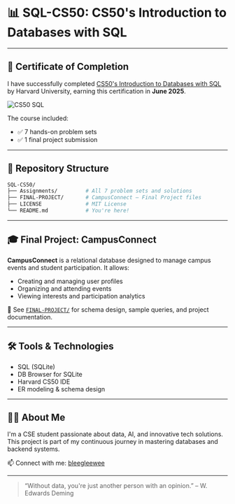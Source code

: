 
# 📊 SQL-CS50: CS50's Introduction to Databases with SQL
---
## 🏅 Certificate of Completion
I have successfully completed [CS50's Introduction to Databases with SQL](https://cs50.harvard.edu/sql/) by Harvard University, earning this certification in **June 2025**.

![CS50 SQL](https://github.com/user-attachments/assets/1fb20e65-2b6e-477b-858b-00e238095070)

The course included:
- ✅ 7 hands-on problem sets
- ✅ 1 final project submission

---

## 📁 Repository Structure

```bash
SQL-CS50/
├── Assignments/         # All 7 problem sets and solutions
├── FINAL-PROJECT/       # CampusConnect — Final Project files
├── LICENSE              # MIT License
└── README.md            # You're here!
````

---

## 🎓 Final Project: CampusConnect

**CampusConnect** is a relational database designed to manage campus events and student participation. It allows:

* Creating and managing user profiles
* Organizing and attending events
* Viewing interests and participation analytics

📌 See [`FINAL-PROJECT/`](./FINAL-PROJECT/) for schema design, sample queries, and project documentation.

---

## 🛠️ Tools & Technologies

* SQL (SQLite)
* DB Browser for SQLite
* Harvard CS50 IDE
* ER modeling & schema design

---

## 👩‍💻 About Me

I'm a CSE student passionate about data, AI, and innovative tech solutions.
This project is part of my continuous journey in mastering databases and backend systems.

📫 Connect with me: [bleegleewee](https://github.com/BleeGleeWee)

---

> “Without data, you're just another person with an opinion.” – W. Edwards Deming
